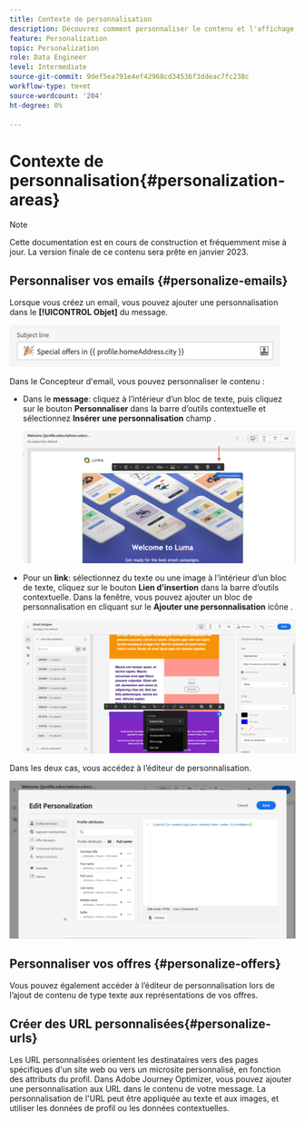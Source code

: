 ```yaml
---
title: Contexte de personnalisation
description: Découvrez comment personnaliser le contenu et l'affichage de vos messages.
feature: Personalization
topic: Personalization
role: Data Engineer
level: Intermediate
source-git-commit: 9def5ea791e4ef42968cd34536f3ddeac7fc238c
workflow-type: tm+mt
source-wordcount: '204'
ht-degree: 0%

---
```


# Contexte de personnalisation{#personalization-areas}

>[!NOTE]
>
>Cette documentation est en cours de construction et fréquemment mise à jour. La version finale de ce contenu sera prête en janvier 2023.

## Personnaliser vos emails {#personalize-emails}

Lorsque vous créez un email, vous pouvez ajouter une personnalisation dans le **[!UICONTROL Objet]** du message.

![](assets/perso_subject.png)

Dans le Concepteur d&#39;email, vous pouvez personnaliser le contenu :

* Dans le **message**: cliquez à l’intérieur d’un bloc de texte, puis cliquez sur le bouton **Personnaliser** dans la barre d’outils contextuelle et sélectionnez **Insérer une personnalisation** champ .

   ![](assets/perso_insert.png)

* Pour un **link**: sélectionnez du texte ou une image à l’intérieur d’un bloc de texte, cliquez sur le bouton **Lien d’insertion** dans la barre d’outils contextuelle. Dans la fenêtre, vous pouvez ajouter un bloc de personnalisation en cliquant sur le **Ajouter une personnalisation** icône .

   ![](assets/perso_link.png)

Dans les deux cas, vous accédez à l’éditeur de personnalisation.

![](assets/perso_ee.png)

## Personnaliser vos offres {#personalize-offers}

Vous pouvez également accéder à l’éditeur de personnalisation lors de l’ajout de contenu de type texte aux représentations de vos offres.

## Créer des URL personnalisées{#personalize-urls}

Les URL personnalisées orientent les destinataires vers des pages spécifiques d&#39;un site web ou vers un microsite personnalisé, en fonction des attributs du profil. Dans Adobe Journey Optimizer, vous pouvez ajouter une personnalisation aux URL dans le contenu de votre message. La personnalisation de l&#39;URL peut être appliquée au texte et aux images, et utiliser les données de profil ou les données contextuelles.


